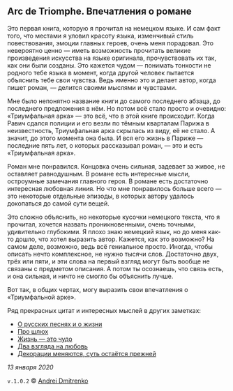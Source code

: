 ## Arc de Triomphe. Впечатления о романе

Это первая книга, которую я прочитал на немецком языке. И сам факт того, что местами я уловил красоту языка, изменчивый стиль повествования, эмоции главных героев, очень меня порадовал. Это невероятно ценно &mdash; иметь возможность прочитать великие произведения искусства на языке оригинала, прочувствовать их так, как они были созданы. Это кажется чудом &mdash; понимать тонкости не родного тебе языка в момент, когда другой человек пытается объяснить тебе свои чувства. Ведь именно это и делает автор, когда пишет роман, &mdash; делится своими мыслями и чувствами.

Мне было непонятно название книги до самого последнего абзаца, до последнего предложения в нём. Но потом всё стало просто и очевидно: &laquo;Триумфальная арка&raquo; &mdash; это всё, что в этой книге происходит. Когда Равич сдался полиции и его везли по тёмным кварталам Парижа в неизвестность, Триумфальная арка скрылась из виду, её не стало. А значит, до этого момента она была. И вся его жизнь в Париже &mdash; последние пять лет, о которых рассказывал роман, &mdash; это и есть &laquo;Триумфальная арка&raquo;.

Роман мне понравился. Концовка очень сильная, задевает за живое, не оставляет равнодушным. В романе есть интересные мысли, остроумные замечания главного героя. В романе есть достаточно интересная любовная линия. Но что мне понравилось больше всего &mdash; это некоторые отдельные эпизоды, в которых автору удалось докопаться до самой сути вещей.

Это сложно объяснить, но некоторые кусочки немецкого текста, что я прочитал, хочется назвать проникновенными, очень точными, удивительно глубокими. Я плохо знаю немецкий язык, но до меня как-то дошло, что хотел выразить автор. Кажется, как это возможно? На самом деле, возможно, ведь всё гениальное просто. Иногда, чтобы описать нечто комплексное, не нужно тысячи слов. Достаточно двух, трёх или пяти, и эти слова на первый взгляд могут быть вообще не связаны с предметом описания. А потом ты осознаешь, что связь есть, и она сильная, и ничто не смогло бы объяснить лучше.

Вот так, в общих чертах, могу выразить свои впечатления о &laquo;Триумфальной арке&raquo;.

Ряд прекрасных цитат и интересных мыслей в других заметках:
- [О русских песнях и о жизни](russians.md)
- [Про шлюх](huren.md)
- [Жизнь &mdash; это чудо](miracle.md)
- [Два взгляда на любовь](liebe.md)
- [Декорации меняются, суть остаётся прежней](decorations.md)


_13 января 2020_

`v.1.0.2` &copy; [Andrei Dmitrenko](https://admitrenko.github.io/blog)
